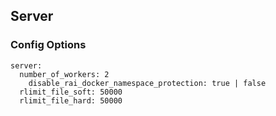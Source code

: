 ## Server 

### Config Options

```
server:
  number_of_workers: 2
	disable_rai_docker_namespace_protection: true | false
  rlimit_file_soft: 50000
  rlimit_file_hard: 50000
```